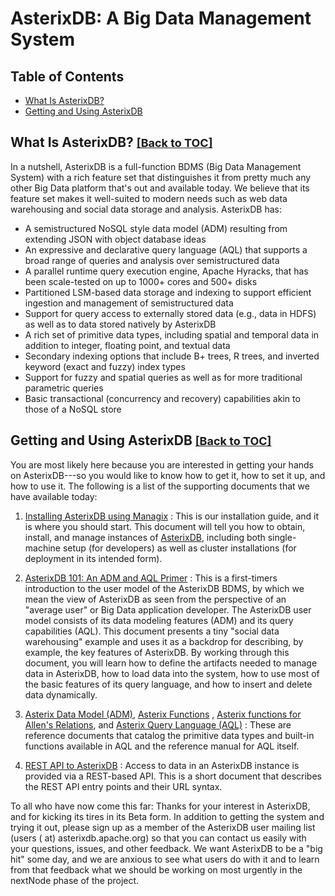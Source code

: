 <!--
 ! Licensed to the Apache Software Foundation (ASF) under one
 ! or more contributor license agreements.  See the NOTICE file
 ! distributed with this work for additional information
 ! regarding copyright ownership.  The ASF licenses this file
 ! to you under the Apache License, Version 2.0 (the
 ! "License"); you may not use this file except in compliance
 ! with the License.  You may obtain a copy of the License at
 !
 !   http://www.apache.org/licenses/LICENSE-2.0
 !
 ! Unless required by applicable law or agreed to in writing,
 ! software distributed under the License is distributed on an
 ! "AS IS" BASIS, WITHOUT WARRANTIES OR CONDITIONS OF ANY
 ! KIND, either express or implied.  See the License for the
 ! specific language governing permissions and limitations
 ! under the License.
 !-->

# AsterixDB: A Big Data Management System #

## <a id="toc">Table of Contents</a> ##

* [What Is AsterixDB?](#WhatIsAsterixDB)
* [Getting and Using AsterixDB](#GettingAndUsingAsterixDB)

## <a id="WhatIsAsterixDB">What Is AsterixDB?</a> <font size="4"><a href="#toc">[Back to TOC]</a></font> ##

In a nutshell, AsterixDB is a full-function BDMS (Big Data Management System) with a rich feature set that distinguishes
it from pretty much any other Big Data platform that's out and available today. We believe that its feature set makes it
well-suited to modern needs such as web data warehousing and social data storage and analysis. AsterixDB has:

* A semistructured NoSQL style data model (ADM) resulting from extending JSON with object database ideas
* An expressive and declarative query language (AQL) that supports a broad range of queries and analysis over
  semistructured data
* A parallel runtime query execution engine, Apache Hyracks, that has been scale-tested on up to 1000+ cores and 500+
  disks
* Partitioned LSM-based data storage and indexing to support efficient ingestion and management of semistructured data
* Support for query access to externally stored data (e.g., data in HDFS) as well as to data stored natively by
  AsterixDB
* A rich set of primitive data types, including spatial and temporal data in addition to integer, floating point, and
  textual data
* Secondary indexing options that include B+ trees, R trees, and inverted keyword (exact and fuzzy) index types
* Support for fuzzy and spatial queries as well as for more traditional parametric queries
* Basic transactional (concurrency and recovery) capabilities akin to those of a NoSQL store

## <a id="GettingAndUsingAsterixDB">Getting and Using AsterixDB</a> <font size="4"><a href="#toc">[Back to TOC]</a></font> ##

You are most likely here because you are interested in getting your hands on AsterixDB---so you would like to know how
to get it, how to set it up, and how to use it. The following is a list of the supporting documents that we have
available today:

1. [Installing AsterixDB using Managix](install.html) :
   This is our installation guide, and it is where you should start. This document will tell you how to obtain, install,
   and manage instances of [AsterixDB](https://asterixdb.apache.org/download.html), including both single-machine
   setup (for developers) as well as cluster installations (for deployment in its intended form).

2. [AsterixDB 101: An ADM and AQL Primer](aql/primer.html) :
   This is a first-timers introduction to the user model of the AsterixDB BDMS, by which we mean the view of AsterixDB
   as seen from the perspective of an "average user" or Big Data application developer. The AsterixDB user model
   consists of its data modeling features (ADM) and its query capabilities (AQL). This document presents a tiny "social
   data warehousing" example and uses it as a backdrop for describing, by example, the key features of AsterixDB. By
   working through this document, you will learn how to define the artifacts needed to manage data in AsterixDB, how to
   load data into the system, how to use most of the basic features of its query language, and how to insert and delete
   data dynamically.

3. [Asterix Data Model (ADM)](aql/datamodel.html), [Asterix Functions](aql/functions.html)
   , [Asterix functions for Allen's Relations](aql/allens.html), and [Asterix Query Language (AQL)](aql/manual.html) :
   These are reference documents that catalog the primitive data types and built-in functions available in AQL and the
   reference manual for AQL itself.

5. [REST API to AsterixDB](api.html) :
   Access to data in an AsterixDB instance is provided via a REST-based API. This is a short document that describes the
   REST API entry points and their URL syntax.

To all who have now come this far: Thanks for your interest in AsterixDB, and for kicking its tires in its Beta form. In
addition to getting the system and trying it out, please sign up as a member of the AsterixDB user mailing list (users (
at) asterixdb.apache.org) so that you can contact us easily with your questions, issues, and other feedback. We want
AsterixDB to be a "big hit" some day, and we are anxious to see what users do with it and to learn from that feedback
what we should be working on most urgently in the nextNode phase of the project.
